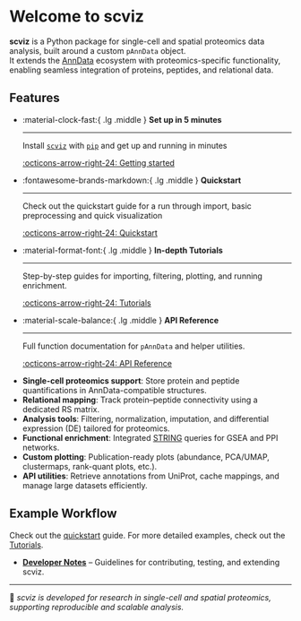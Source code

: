 # Welcome to scviz
**scviz** is a Python package for single-cell and spatial proteomics data analysis, built around a custom `pAnnData` object.  
It extends the [AnnData](https://anndata.readthedocs.io/) ecosystem with proteomics-specific functionality, enabling seamless integration of proteins, peptides, and relational data.
## Features
<div class="grid cards" markdown>

-   :material-clock-fast:{ .lg .middle } __Set up in 5 minutes__

    ---

    Install [`scviz`](#) with [`pip`](#) and get up
    and running in minutes

    [:octicons-arrow-right-24: Getting started](tutorials/installation.md)

-   :fontawesome-brands-markdown:{ .lg .middle } __Quickstart__

    ---

    Check out the quickstart guide for a run through import, basic preprocessing and quick visualization

    [:octicons-arrow-right-24: Quickstart](tutorials/quickstart.md)

-   :material-format-font:{ .lg .middle } __In-depth Tutorials__

    ---

    Step-by-step guides for importing, filtering, plotting, and running enrichment.

    [:octicons-arrow-right-24: Tutorials](tutorials/index.md)

-   :material-scale-balance:{ .lg .middle } __API Reference__

    ---

    Full function documentation for `pAnnData` and helper utilities.  

    [:octicons-arrow-right-24: API Reference](reference/overview.md)

</div>


- **Single-cell proteomics support**: Store protein and peptide quantifications in AnnData-compatible structures.  
- **Relational mapping**: Track protein–peptide connectivity using a dedicated RS matrix.  
- **Analysis tools**: Filtering, normalization, imputation, and differential expression (DE) tailored for proteomics.  
- **Functional enrichment**: Integrated [STRING](https://string-db.org/) queries for GSEA and PPI networks.  
- **Custom plotting**: Publication-ready plots (abundance, PCA/UMAP, clustermaps, rank-quant plots, etc.).  
- **API utilities**: Retrieve annotations from UniProt, cache mappings, and manage large datasets efficiently.  

## Example Workflow
Check out the [quickstart](tutorials/quickstart.md) guide.
For more detailed examples, check out the [Tutorials](tutorials/index.md).

- **[Developer Notes](dev/contributing.md)** – Guidelines for contributing, testing, and extending scviz.  


---

🧪 *scviz is developed for research in single-cell and spatial proteomics, supporting reproducible and scalable analysis.*  

